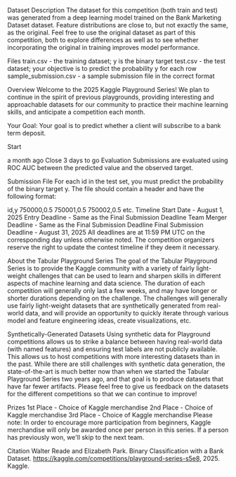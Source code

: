 Dataset Description
The dataset for this competition (both train and test) was generated from a deep learning model trained on the Bank Marketing Dataset dataset. Feature distributions are close to, but not exactly the same, as the original. Feel free to use the original dataset as part of this competition, both to explore differences as well as to see whether incorporating the original in training improves model performance.

Files
train.csv - the training dataset; y is the binary target
test.csv - the test dataset; your objective is to predict the probability y for each row
sample_submission.csv - a sample submission file in the correct format


Overview
Welcome to the 2025 Kaggle Playground Series! We plan to continue in the spirit of previous playgrounds, providing interesting and approachable datasets for our community to practice their machine learning skills, and anticipate a competition each month.

Your Goal: Your goal is to predict whether a client will subscribe to a bank term deposit.

Start

a month ago
Close
3 days to go
Evaluation
Submissions are evaluated using ROC AUC between the predicted value and the observed target.

Submission File
For each id in the test set, you must predict the probability of the binary target y. The file should contain a header and have the following format:

id,y
750000,0.5
750001,0.5
750002,0.5
etc.
Timeline
Start Date - August 1, 2025
Entry Deadline - Same as the Final Submission Deadline
Team Merger Deadline - Same as the Final Submission Deadline
Final Submission Deadline - August 31, 2025
All deadlines are at 11:59 PM UTC on the corresponding day unless otherwise noted. The competition organizers reserve the right to update the contest timeline if they deem it necessary.

About the Tabular Playground Series
The goal of the Tabular Playground Series is to provide the Kaggle community with a variety of fairly light-weight challenges that can be used to learn and sharpen skills in different aspects of machine learning and data science. The duration of each competition will generally only last a few weeks, and may have longer or shorter durations depending on the challenge. The challenges will generally use fairly light-weight datasets that are synthetically generated from real-world data, and will provide an opportunity to quickly iterate through various model and feature engineering ideas, create visualizations, etc.

Synthetically-Generated Datasets
Using synthetic data for Playground competitions allows us to strike a balance between having real-world data (with named features) and ensuring test labels are not publicly available. This allows us to host competitions with more interesting datasets than in the past. While there are still challenges with synthetic data generation, the state-of-the-art is much better now than when we started the Tabular Playground Series two years ago, and that goal is to produce datasets that have far fewer artifacts. Please feel free to give us feedback on the datasets for the different competitions so that we can continue to improve!

Prizes
1st Place - Choice of Kaggle merchandise
2nd Place - Choice of Kaggle merchandise
3rd Place - Choice of Kaggle merchandise
Please note: In order to encourage more participation from beginners, Kaggle merchandise will only be awarded once per person in this series. If a person has previously won, we'll skip to the next team.

Citation
Walter Reade and Elizabeth Park. Binary Classification with a Bank Dataset. https://kaggle.com/competitions/playground-series-s5e8, 2025. Kaggle.

